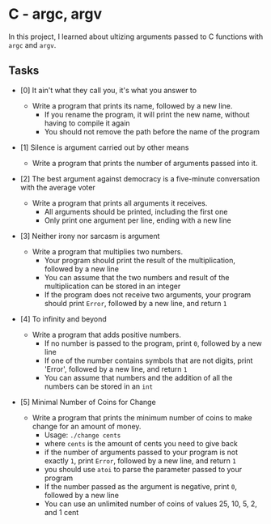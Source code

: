 # C - argc, argv
In this project, I learned about ultizing arguments passed to C functions with `argc` and `argv`.

## Tasks
- [0] It ain't what they call you, it's what you answer to
	* Write a program that prints its name, followed by a new line.
		- If you rename the program, it will print the new name, without having to compile it again
		- You should not remove the path before the name of the program

- [1] Silence is argument carried out by other means
	* Write a program that prints the number of arguments passed into it.

- [2] The best argument against democracy is a five-minute conversation with the average voter
	* Write a program that prints all arguments it receives.
		- All arguments should be printed, including the first one
		- Only print one argument per line, ending with a new line

- [3] Neither irony nor sarcasm is argument
	* Write a program that multiplies two numbers.
		- Your program should print the result of the multiplication, followed by a new line
		- You can assume that the two numbers and result of the multiplication can be stored in an integer
		- If the program does not receive two arguments, your program should print `Error`, followed by a new line, and return `1`

- [4] To infinity and beyond
	* Write a program that adds positive numbers.
		- If no number is passed to the program, print `0`, followed by a new line
		- If one of the number contains symbols that are not digits, print 'Error', followed by a new line, and return `1`
		- You can assume that numbers and the addition of all the numbers can be stored in an `int`

- [5] Minimal Number of Coins for Change
	* Write a program that prints the minimum number of coins to make change for an amount of money.
		- Usage: `./change cents`
		- where `cents` is the amount of cents you need to give back
		- if the number of arguments passed to your program is not exactly `1`, print `Error`, followed by a new line, and return `1`
		- you should use `atoi` to parse the parameter passed to your program
		- If the number passed as the argument is negative, print `0`, followed by a new line
		- You can use an unlimited number of coins of values 25, 10, 5, 2, and 1 cent
